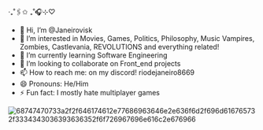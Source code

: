 ‧₊˚:paperclips:✩ ₊˚:headphones:⊹♡

- 👋 Hi, I’m @Janeirovisk
- 👀 I’m interested in Movies, Games, Politics, Philosophy, Music Vampires, Zombies, Castlevania, REVOLUTIONS and everything related!
- 🌱 I’m currently learning Software Engineering
- 💞️ I’m looking to collaborate on Front_end projects
- 📫 How to reach me: on my discord! riodejaneiro8669
- 😄 Pronouns: He/Him
- ⚡ Fun fact: I mostly hate multiplayer games

![68747470733a2f2f646174612e77686963646e2e636f6d2f696d616765732f3334343036393636352f6f726967696e616c2e676966](https://github.com/Janeirovisk/Janeirovisk/assets/159395492/dcf28d25-8b50-48a3-8e24-efb80a36d1c8)

<!---
Janeirovisk/Janeirovisk is a ✨ special ✨ repository because its `README.md` (this file) appears on your GitHub profile.
You can click the Preview link to take a look at your changes.
--->
